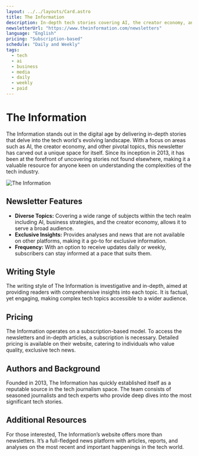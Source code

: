 ```yaml
---
layout: ../../layouts/Card.astro
title: The Information
description: In-depth tech stories covering AI, the creator economy, and more.
newsletterUrl: "https://www.theinformation.com/newsletters"
language: "English"
pricing: "Subscription-based"
schedule: "Daily and Weekly"
tags:
  - tech
  - ai
  - business
  - media
  - daily
  - weekly
  - paid
---
```


# The Information
The Information stands out in the digital age by delivering in-depth stories that delve into the tech world's evolving landscape. With a focus on areas such as AI, the creator economy, and other pivotal topics, this newsletter has carved out a unique space for itself. Since its inception in 2013, it has been at the forefront of uncovering stories not found elsewhere, making it a valuable resource for anyone keen on understanding the complexities of the tech industry.

![The Information](images/the-information.webp)

## Newsletter Features
- **Diverse Topics:** Covering a wide range of subjects within the tech realm including AI, business strategies, and the creator economy, allows it to serve a broad audience.
- **Exclusive Insights:** Provides analyses and news that are not available on other platforms, making it a go-to for exclusive information.
- **Frequency:** With an option to receive updates daily or weekly, subscribers can stay informed at a pace that suits them.

## Writing Style
The writing style of The Information is investigative and in-depth, aimed at providing readers with comprehensive insights into each topic. It is factual, yet engaging, making complex tech topics accessible to a wider audience.

## Pricing
The Information operates on a subscription-based model. To access the newsletters and in-depth articles, a subscription is necessary. Detailed pricing is available on their website, catering to individuals who value quality, exclusive tech news.

## Authors and Background
Founded in 2013, The Information has quickly established itself as a reputable source in the tech journalism space. The team consists of seasoned journalists and tech experts who provide deep dives into the most significant tech stories.

## Additional Resources
For those interested, The Information’s website offers more than newsletters. It’s a full-fledged news platform with articles, reports, and analyses on the most recent and important happenings in the tech world.